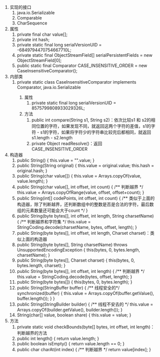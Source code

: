 1. 实现的接口
    1. java.io.Serializable
    2. Comparable<String>
    3. CharSequence
2. 属性
    1. private final char value[];
    2. private int hash;
    3. private static final long serialVersionUID = -6849794470754667710L;
    4. private static final ObjectStreamField[] serialPersistentFields = new ObjectStreamField[0];
    5. public static final Comparator<String> CASE_INSENSITIVE_ORDER = new CaseInsensitiveComparator();
3. 内部类
    1. private static class CaseInsensitiveComparator implements Comparator<String>, java.io.Serializable
        1. 属性
            1. private static final long serialVersionUID = 8575799808933029326L;
        2. 方法
            1. public int compare(String s1, String s2)：依次比较s1 和 s2的相同位置的字符，如果发现不同，就返回这两个字符的差值，s1的字符 - s1的字符，如果将字符少的字符串比较完后都相同，就返回 s1.length - s2.length
            2. private Object readResolve()：返回 CASE_INSENSITIVE_ORDER
4. 构造器
    1. public String() { this.value = "".value; }
    2. public String(String original) { this.value = original.value; this.hash = original.hash; }
    3. public String(char value[]) { this.value = Arrays.copyOf(value, value.length); }
    4. public String(char value[], int offset, int count) { /** 判断越界 */ this.value = Arrays.copyOfRange(value, offset, offset+count); }
    5. public String(int[] codePoints, int offset, int count) { /** 类似于上面的构造器，除了判断越界，还判断数组中的整数是否是合法的字符，最后数组的元素数量还可能会大于count */ }
    6. public String(byte bytes[], int offset, int length, String charsetName) { /** 判断越界和字符集 */ this.value = StringCoding.decode(charsetName, bytes, offset, length); }
    7. public String(byte bytes[], int offset, int length, Charset charset)：类似上面的构造器
    8. public String(byte bytes[], String charsetName) throws UnsupportedEncodingException { this(bytes, 0, bytes.length, charsetName); }
    9. public String(byte bytes[], Charset charset) { this(bytes, 0, bytes.length, charset); }
    10. public String(byte bytes[], int offset, int length) { /** 判断越界 */ this.value = StringCoding.decode(bytes, offset, length); }
    11. public String(byte bytes[]) { this(bytes, 0, bytes.length); }
    12. public String(StringBuffer buffer) { /** 线程安全的*/ synchronized(buffer) { this.value = Arrays.copyOf(buffer.getValue(), buffer.length()); } }
    13. public String(StringBuilder builder) { /** 线程不安去的 */ this.value = Arrays.copyOf(builder.getValue(), builder.length()); }
    14. String(char[] value, boolean share) { this.value = value; }
5. 方法
    1. private static void checkBounds(byte[] bytes, int offset, int length)：判断越界的方法
    2. public int length() { return value.length; }
    3. public boolean isEmpty() { return value.length == 0; }
    4. public char charAt(int index) { /** 判断越界 */ return value[index]; }
